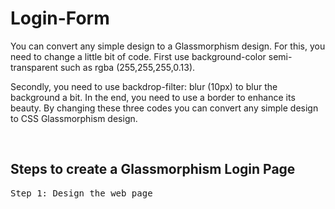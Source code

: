 # Login-Form
<p>You can convert any simple design to a Glassmorphism design. For this, you need to change a little bit of code. First use background-color semi-transparent such as rgba (255,255,255,0.13).

Secondly, you need to use backdrop-filter: blur (10px) to blur the background a bit. In the end, you need to use a border to enhance its beauty. By changing these three codes you can convert any simple design to CSS Glassmorphism design.
</p>
<br>
<h2>Steps to create a Glassmorphism Login Page </h2>
<pre>
Step 1: Design the web page

</pre>
